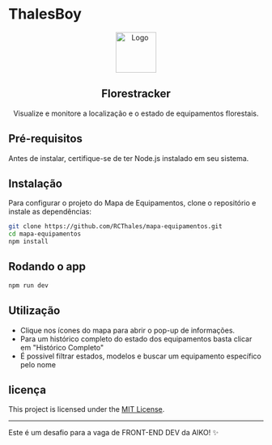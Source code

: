 # ThalesBoy

<div align="center">
    <img src="https://cdn-icons-png.flaticon.com/512/684/684908.png" alt="Logo" width="80" height="80">
    <h2>Florestracker</h2>
    <p>Visualize e monitore a localização e o estado de equipamentos florestais.</p>
</div>

## Pré-requisitos

Antes de instalar, certifique-se de ter Node.js instalado em seu sistema.

## Instalação

Para configurar o projeto do Mapa de Equipamentos, clone o repositório e instale as dependências:

```bash
git clone https://github.com/RCThales/mapa-equipamentos.git
cd mapa-equipamentos
npm install
```

## Rodando o app

```bash
npm run dev
```

## Utilização

- Clique nos ícones do mapa para abrir o pop-up de informações.
- Para um histórico completo do estado dos equipamentos basta clicar em "Histórico Completo"
- É possivel filtrar estados, modelos e buscar um equipamento específico pelo nome

## licença

This project is licensed under the [MIT License](LICENSE).

---

Este é um desafio para a vaga de FRONT-END DEV da AIKO! ✨
